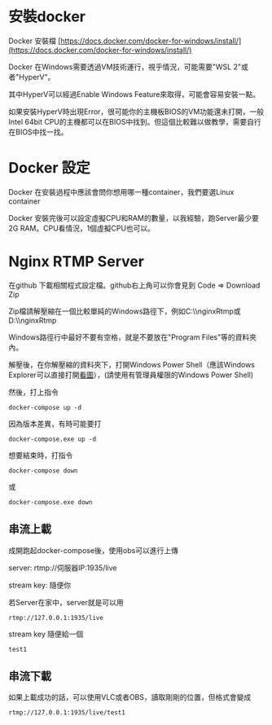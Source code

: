 # 安裝docker
Docker 安裝檔 [https://docs.docker.com/docker-for-windows/install/](https://docs.docker.com/docker-for-windows/install/)

Docker 在Windows需要透過VM技術運行，視乎情況，可能需要"WSL 2"或者"HyperV"。

其中HyperV可以經過Enable Windows Feature來取得，可能會容易安裝一點。

如果安裝HyperV時出現Error，很可能你的主機板BIOS的VM功能還未打開，一般Intel 64bit CPU的主機都可以在BIOS中找到。但這個比較難以做教學，需要自行在BIOS中找一找。

# Docker 設定
Docker 在安裝過程中應該會問你想用哪一種container，我們要選Linux container

Docker 安裝完後可以設定虛擬CPU和RAM的數量，以我經驗，跑Server最少要2G RAM。CPU看情況，1個虛擬CPU也可以。

# Nginx RTMP Server
在github 下載相關程式設定檔。github右上角可以你會見到 Code => Download Zip

Zip檔請解壓縮在一個比較單純的Windows路徑下，例如C:\\\\nginxRtmp或D:\\\\nginxRtmp

Windows路徑行中最好不要有空格，就是不要放在"Program Files"等的資料夾內。

解壓後，在你解壓縮的資料夾下，打開Windows Power Shell（應該Windows Explorer可以直接打開[看圖](https://www.howtogeek.com/wp-content/uploads/2020/03/2020-03-16_17h12_38.png?trim=1,1&bg-color=000&pad=1,1)），(請使用有管理員權限的Windows Power Shell)

然後，打上指令
```
docker-compose up -d
```
因為版本差異，有時可能要打 
```
docker-compose.exe up -d
```

想要結束時，打指令
```
docker-compose down
```
或
```
docker-compose.exe down
```

## 串流上載
成開跑起docker-compose後，使用obs可以進行上傳

server: rtmp://伺服器IP:1935/live

stream key: 隨便你

若Server在家中，server就是可以用
```
rtmp://127.0.0.1:1935/live
```
stream key 隨便給一個
```
test1
```

## 串流下載
如果上載成功的話，可以使用VLC或者OBS，讀取剛剛的位置，但格式會變成
```
rtmp://127.0.0.1:1935/live/test1
```